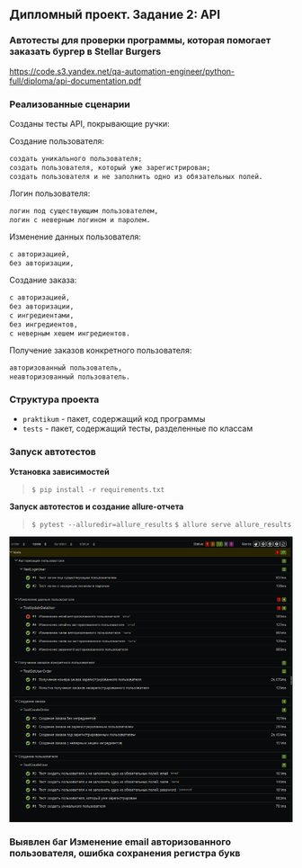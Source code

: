 ﻿## Дипломный проект. Задание 2: API

### Автотесты для проверки программы, которая помогает заказать бургер в Stellar Burgers
https://code.s3.yandex.net/qa-automation-engineer/python-full/diploma/api-documentation.pdf
### Реализованные сценарии

Созданы тесты API, покрывающие ручки:

Создание пользователя:

    создать уникального пользователя;
    создать пользователя, который уже зарегистрирован;
    создать пользователя и не заполнить одно из обязательных полей.

Логин пользователя:

    логин под существующим пользователем,
    логин с неверным логином и паролем.

Изменение данных пользователя:

    с авторизацией,
    без авторизации,

Создание заказа:

    с авторизацией,
    без авторизации,
    с ингредиентами,
    без ингредиентов,
    с неверным хешем ингредиентов.

Получение заказов конкретного пользователя:

    авторизованный пользователь,
    неавторизованный пользователь.

### Структура проекта

- `praktikum` - пакет, содержащий код программы
- `tests` - пакет, содержащий тесты, разделенные по классам

### Запуск автотестов

**Установка зависимостей**

> `$ pip install -r requirements.txt`

**Запуск автотестов и создание allure-отчета**

>  `$ pytest --alluredir=allure_results`
>  `$ allure serve allure_results`

![img.png](img.png)

### Выявлен баг Изменение email авторизованного пользователя, ошибка сохранения регистра букв
 
